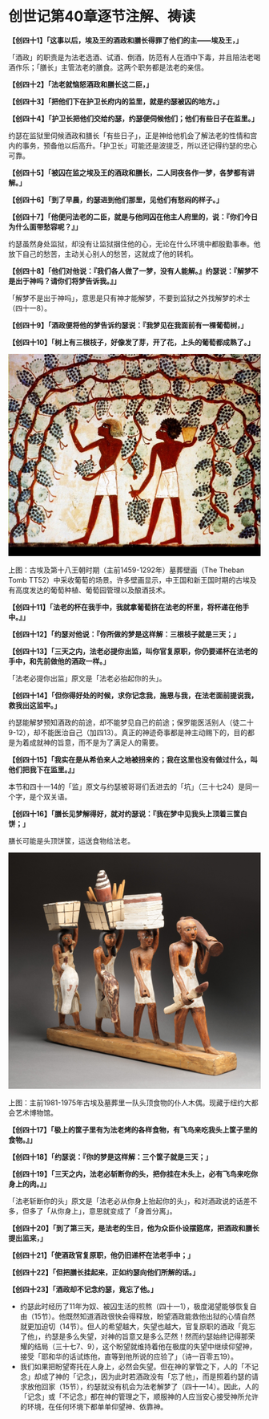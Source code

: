 # 创世记第40章逐节注解、祷读

**【创四十1】「这事以后，埃及王的酒政和膳长得罪了他们的主——埃及王，」**

「酒政」的职责是为法老选酒、试酒、倒酒，防范有人在酒中下毒，并且陪法老喝酒作乐；「膳长」主管法老的膳食。这两个职务都是法老的亲信。

**【创四十2】「法老就恼怒酒政和膳长这二臣，」**

**【创四十3】「把他们下在护卫长府内的监里，就是约瑟被囚的地方。」**

**【创四十4】「护卫长把他们交给约瑟，约瑟便伺候他们；他们有些日子在监里。」**

约瑟在监狱里伺候酒政和膳长「有些日子」，正是神给他机会了解法老的性情和宫内的事务，预备他以后高升。「护卫长」可能还是波提乏，所以还记得约瑟的忠心可靠。

**【创四十5】「被囚在监之埃及王的酒政和膳长，二人同夜各作一梦，各梦都有讲解。」**

**【创四十6】「到了早晨，约瑟进到他们那里，见他们有愁闷的样子。」**

**【创四十7】「他便问法老的二臣，就是与他同囚在他主人府里的，说：『你们今日为什么面带愁容呢？』」**

约瑟虽然身处监狱，却没有让监狱捆住他的心，无论在什么环境中都殷勤事奉。他放下自己的愁苦，主动关心别人的愁苦，这就成了他的转机。

**【创四十8】「他们对他说：『我们各人做了一梦，没有人能解。』约瑟说：『解梦不是出于神吗？请你们将梦告诉我。』」**

「解梦不是出于神吗」，意思是只有神才能解梦，不要到监狱之外找解梦的术士（四十一8）。

**【创四十9】「酒政便将他的梦告诉约瑟说：『我梦见在我面前有一棵葡萄树，」**

**【创四十10】「树上有三根枝子，好像发了芽，开了花，上头的葡萄都成熟了。」**

[![上图：古埃及第十八王朝时期（主前1459-1292年）墓葬壁画（The Theban Tomb TT52）中采收葡萄的场景。许多壁画显示，中王国和新王国时期的古埃及有高度发达的葡萄种植、葡萄园管理以及酿酒技术。](img/egypt-grapes.jpg?w=687)](img/egypt-grapes.jpg)

上图：古埃及第十八王朝时期（主前1459-1292年）墓葬壁画（The Theban Tomb TT52）中采收葡萄的场景。许多壁画显示，中王国和新王国时期的古埃及有高度发达的葡萄种植、葡萄园管理以及酿酒技术。

**【创四十11】「法老的杯在我手中，我就拿葡萄挤在法老的杯里，将杯递在他手中。』」**

**【创四十12】「约瑟对他说：『你所做的梦是这样解：三根枝子就是三天；」**

**【创四十13】「三天之内，法老必提你出监，叫你官复原职，你仍要递杯在法老的手中，和先前做他的酒政一样。」**

「法老必提你出监」原文是「法老必抬起你的头」。

**【创四十14】「但你得好处的时候，求你记念我，施恩与我，在法老面前提说我，救我出这监牢。」**

约瑟能解梦预知酒政的前途，却不能梦见自己的前途；保罗能医活别人（徒二十9-12），却不能医治自己（加四13）。真正的神迹奇事都是神主动赐下的，目的都是为着成就神的旨意，而不是为了满足人的需要。

**【创四十15】「我实在是从希伯来人之地被拐来的；我在这里也没有做过什么，叫他们把我下在监里。』」**

本节和四十一14的「监」原文与约瑟被哥哥们丢进去的「坑」（三十七24）是同一个字，是个双关语。

**【创四十16】「膳长见梦解得好，就对约瑟说：『我在梦中见我头上顶着三筐白饼；」**

膳长可能是头顶饼筐，运送食物给法老。

[![上图：主前1981-1975年古埃及墓葬里一队头顶食物的仆人木偶。现藏于纽约大都会艺术博物馆。](img/model-of-a-procession-of-offering-bearers.jpg?w=687)](img/model-of-a-procession-of-offering-bearers.jpg)

上图：主前1981-1975年古埃及墓葬里一队头顶食物的仆人木偶。现藏于纽约大都会艺术博物馆。

**【创四十17】「极上的筐子里有为法老烤的各样食物，有飞鸟来吃我头上筐子里的食物。』」**

**【创四十18】「约瑟说：『你的梦是这样解：三个筐子就是三天；」**

**【创四十19】「三天之内，法老必斩断你的头，把你挂在木头上，必有飞鸟来吃你身上的肉。』」**

「法老斩断你的头」原文是「法老必从你身上抬起你的头」，和对酒政说的话差不多，但多了「从你身上」，意思就变成了「身首分离」。

**【创四十20】「到了第三天，是法老的生日，他为众臣仆设摆筵席，把酒政和膳长提出监来，」**

**【创四十21】「使酒政官复原职，他仍旧递杯在法老手中；」**

**【创四十22】「但把膳长挂起来，正如约瑟向他们所解的话。」**

**【创四十23】「酒政却不记念约瑟，竟忘了他。」**

- 约瑟此时经历了11年为奴、被囚生活的煎熬（四十一1），极度渴望能够恢复自由（15节）。他既然知道酒政很快会得释放，盼望酒政能救他出狱的心情自然就更加迫切（14节）。但人的希望越大，失望也越大，官复原职的酒政「竟忘了他」，约瑟是多么失望，对神的旨意又是多么茫然！然而约瑟始终记得那荣耀的结局（三十七7、9），这个盼望就维持着他在极度的失望中继续仰望神，接受「耶和华的话试炼他，直等到他所说的应验了」（诗一百零五19）。
- 我们如果把盼望寄托在人身上，必然会失望。但在神的掌管之下，人的「不记念」却成了神的「记念」，因为此时若酒政没有「忘了他」，而是照着约瑟的请求放他回家（15节），约瑟就没有机会为法老解梦了（四十一14）。因此，人的「记念」或「不记念」都在神的管理之下，顺服神的人应当安心接受神所允许的环境，在任何环境下都单单仰望神、依靠神。